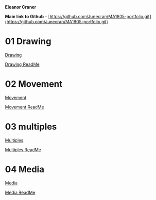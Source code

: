 **Eleanor Craner**

**Main link to Github** - 
[https://github.com/Junecran/MA1805-portfolio.git](https://github.com/Junecran/MA1805-portfolio.git)



# 01 Drawing
[Drawing](01-Drawing/index.html)

[Drawing ReadMe](01_Drawing/README.md)

# 02 Movement
[Movement](02.Movement/index.html)

[Movement ReadMe](02.Movement/README.md)

# 03 multiples
[Multiples](03.Multiples/index.html)

[Multiples ReadMe](03.Multiples/README.md)

# 04 Media 
[Media](04.Media/index.html)

[Media ReadMe](04.Media/README.md)